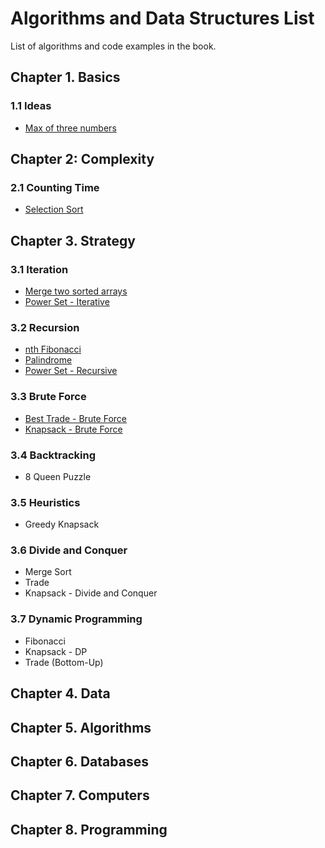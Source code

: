 # Algorithms and Data Structures List

List of algorithms and code examples in the book.

## Chapter 1. Basics

### 1.1 Ideas

* [Max of three numbers](./01-basics/algorithms/max-of-three-numbers.js)

## Chapter 2: Complexity

### 2.1 Counting Time

* [Selection Sort](./02-complexity/algorithms/selection-sort.js)

## Chapter 3. Strategy

### 3.1 Iteration

* [Merge two sorted arrays](./03-strategy/algorithms/merge-two-sorted-lists.js)
* [Power Set - Iterative](./03-strategy/algorithms/power-set.js)

### 3.2 Recursion

* [nth Fibonacci](./03-strategy/algorithms/fibonacci.js)
* [Palindrome](./03-strategy/algorithms/palindrome.js)
* [Power Set - Recursive](./03-strategy/algorithms/power-set-recursive.js)

### 3.3 Brute Force

* [Best Trade - Brute Force](./03-strategy/algorithms/best-trade.js)
* [Knapsack - Brute Force](./03-strategy/algorithms/knapsack.js)

### 3.4 Backtracking

* 8 Queen Puzzle

### 3.5 Heuristics

* Greedy Knapsack

### 3.6 Divide and Conquer

* Merge Sort
* Trade
* Knapsack - Divide and Conquer

### 3.7 Dynamic Programming

* Fibonacci
* Knapsack - DP
* Trade (Bottom-Up)

## Chapter 4. Data

## Chapter 5. Algorithms

## Chapter 6. Databases

## Chapter 7. Computers

## Chapter 8. Programming